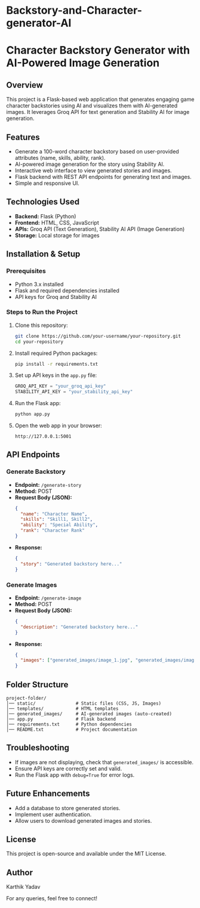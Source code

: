 # Backstory-and-Character-generator-AI
# Character Backstory Generator with AI-Powered Image Generation

## Overview
This project is a Flask-based web application that generates engaging game character backstories using AI and visualizes them with AI-generated images. It leverages Groq API for text generation and Stability AI for image generation.

## Features
- Generate a 100-word character backstory based on user-provided attributes (name, skills, ability, rank).
- AI-powered image generation for the story using Stability AI.
- Interactive web interface to view generated stories and images.
- Flask backend with REST API endpoints for generating text and images.
- Simple and responsive UI.

## Technologies Used
- **Backend:** Flask (Python)
- **Frontend:** HTML, CSS, JavaScript
- **APIs:** Groq API (Text Generation), Stability AI API (Image Generation)
- **Storage:** Local storage for images

## Installation & Setup
### Prerequisites
- Python 3.x installed
- Flask and required dependencies installed
- API keys for Groq and Stability AI

### Steps to Run the Project
1. Clone this repository:
   ```sh
   git clone https://github.com/your-username/your-repository.git
   cd your-repository
   ```
2. Install required Python packages:
   ```sh
   pip install -r requirements.txt
   ```
3. Set up API keys in the `app.py` file:
   ```python
   GROQ_API_KEY = "your_groq_api_key"
   STABILITY_API_KEY = "your_stability_api_key"
   ```
4. Run the Flask app:
   ```sh
   python app.py
   ```
5. Open the web app in your browser:
   ```
   http://127.0.0.1:5001
   ```

## API Endpoints
### Generate Backstory
- **Endpoint:** `/generate-story`
- **Method:** POST
- **Request Body (JSON):**
  ```json
  {
    "name": "Character Name",
    "skills": "Skill1, Skill2",
    "ability": "Special Ability",
    "rank": "Character Rank"
  }
  ```
- **Response:**
  ```json
  {
    "story": "Generated backstory here..."
  }
  ```

### Generate Images
- **Endpoint:** `/generate-image`
- **Method:** POST
- **Request Body (JSON):**
  ```json
  {
    "description": "Generated backstory here..."
  }
  ```
- **Response:**
  ```json
  {
    "images": ["generated_images/image_1.jpg", "generated_images/image_2.jpg"]
  }
  ```

## Folder Structure
```
project-folder/
│── static/               # Static files (CSS, JS, Images)
│── templates/            # HTML templates
│── generated_images/     # AI-generated images (auto-created)
│── app.py                # Flask backend
│── requirements.txt      # Python dependencies
│── README.txt            # Project documentation
```

## Troubleshooting
- If images are not displaying, check that `generated_images/` is accessible.
- Ensure API keys are correctly set and valid.
- Run the Flask app with `debug=True` for error logs.

## Future Enhancements
- Add a database to store generated stories.
- Implement user authentication.
- Allow users to download generated images and stories.

## License
This project is open-source and available under the MIT License.

## Author
Karthik Yadav

For any queries, feel free to connect!

